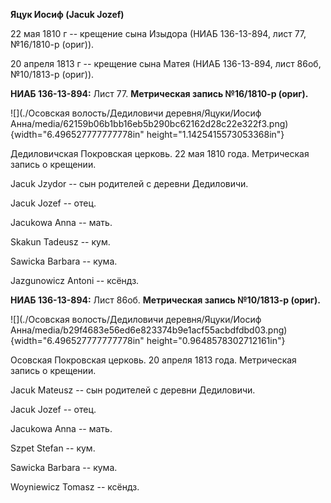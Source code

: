 **Яцук Иосиф (Jacuk Jozef)**

22 мая 1810 г -- крещение сына Изыдора (НИАБ 136-13-894, лист 77,
№16/1810-р (ориг)).

20 апреля 1813 г -- крещение сына Матея (НИАБ 136-13-894, лист 86об,
№10/1813-р (ориг)).

**НИАБ 136-13-894:** Лист 77. **Метрическая запись №16/1810-р (ориг).**

![](./Осовская волость/Дедиловичи деревня/Яцуки/Иосиф Анна/media/62159b06b1bb16eb5b290bc62162d28c22e322f3.png){width="6.496527777777778in"
height="1.1425415573053368in"}

Дедиловичская Покровская церковь. 22 мая 1810 года. Метрическая запись о
крещении.

Jacuk Jzydor -- сын родителей с деревни Дедиловичи.

Jacuk Jozef -- отец.

Jacukowa Anna -- мать.

Skakun Tadeusz -- кум.

Sawicka Barbara -- кума.

Jazgunowicz Antoni -- ксёндз.

**НИАБ 136-13-894:** Лист 86об. **Метрическая запись №10/1813-р
(ориг).**

![](./Осовская волость/Дедиловичи деревня/Яцуки/Иосиф Анна/media/b29f4683e56ed6e823374b9e1acf55acbdfdbd03.png){width="6.496527777777778in"
height="0.9648578302712161in"}

Осовская Покровская церковь. 20 апреля 1813 года. Метрическая запись о
крещении.

Jacuk Mateusz -- сын родителей с деревни Дедиловичи.

Jacuk Jozef -- отец.

Jacukowa Anna -- мать.

Szpet Stefan -- кум.

Sawicka Barbara -- кума.

Woyniewicz Tomasz -- ксёндз.
